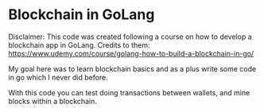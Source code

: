 # Blockchain in GoLang

Disclaimer: This code was created following a course on how to develop a blockchain app in GoLang.
Credits to them: https://www.udemy.com/course/golang-how-to-build-a-blockchain-in-go/

My goal here was to learn blockchain basics and as a plus write some code in go which I never did before.

With this code you can test doing transactions between wallets, and mine blocks within a blockchain.
